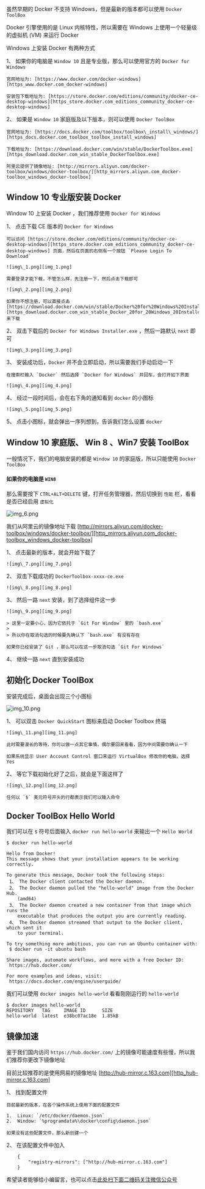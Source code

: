 虽然早期的 Docker 不支持 Windows，但是最新的版本都可以使用 `Docker ToolBox`

Docker 引擎使用的是 Linux 内核特性，所以需要在 Windows 上使用一个轻量级的虚拟机 (VM) 来运行 Docker

Windows 上安装 Docker 有两种方式

1、  如果你的电脑是 `Window 10` 且是专业版，那么可以使用官方的 `Docker for Windows`
    
    官网地址为: [https://www.docker.com/docker-windows][https_www.docker.com_docker-windows]
    
    安装包下载地址为: [https://store.docker.com/editions/community/docker-ce-desktop-windows][https_store.docker.com_editions_community_docker-ce-desktop-windows]
2、  如果是 `Window 10` 家庭版及以下版本，则可以使用 `Docker ToolBox`
    
    官网地址为: [https://docs.docker.com/toolbox/toolbox\_install\_windows/][https_docs.docker.com_toolbox_toolbox_install_windows]
    
    下载地址为: [https://download.docker.com/win/stable/DockerToolbox.exe][https_download.docker.com_win_stable_DockerToolbox.exe]
    
    阿里云提供了镜像地址: [http://mirrors.aliyun.com/docker-toolbox/windows/docker-toolbox/][http_mirrors.aliyun.com_docker-toolbox_windows_docker-toolbox]

## Window 10 专业版安装 Docker ##

Window 10 上安装 Docker ，我们推荐使用 `Docker for Windows`

1、  点击下载 CE 版本的 `Docker for Windows`
    
    可以访问 [https://store.docker.com/editions/community/docker-ce-desktop-windows][https_store.docker.com_editions_community_docker-ce-desktop-windows] 页面，然后在页面的右侧有一个按钮 `Please Login To Download`
    
    ![img\_1.png][img_1.png]
    
    需要登录才能下载，不管怎么样，先注册一下，然后点击下载即可
    
    ![img\_2.png][img_2.png]
    
    如果你不想注册，可以直接点击 [https://download.docker.com/win/stable/Docker%20for%20Windows%20Installer.exe][https_download.docker.com_win_stable_Docker_20for_20Windows_20Installer.exe] 来下载
2、  双击下载后的 `Docker for Windows Installer.exe` ，然后一路默认 `next` 即可
    
    ![img\_3.png][img_3.png]
3、  安装成功后，`Docker` 并不会立即启动，所以需要我们手动启动一下
    
    在搜索栏输入 `Docker` 然后选择 `Docker for Windows` 并回车，会打开如下界面
    
    ![img\_4.png][img_4.png]
4、  经过一段时间后，会在右下角的通知看到 `docker` 的小图标
    
    ![img\_5.png][img_5.png]
5、  点击小图标，就会弹出一序列想到，告诉我们怎么设置 `docker`

## Window 10 家庭版、 Win 8 、Win7 安装 ToolBox ##

一般情况下，我们的电脑安装的都是 `Window 10` 的家庭版，所以只能使用 `Docker ToolBox`

#### 如果你的电脑是 `WIN8` ####

那么需要按下 `CTRL+ALT+DELETE` 键，打开任务管理器，然后切换到 `性能` 栏，看看是否已经启用 `虚拟化`

![img\_6.png][img_6.png]

我们从阿里云的镜像地址下载 [http://mirrors.aliyun.com/docker-toolbox/windows/docker-toolbox/][http_mirrors.aliyun.com_docker-toolbox_windows_docker-toolbox]

1、  点击最新的版本，就会开始下载了
    
    ![img\_7.png][img_7.png]
2、  双击下载成功的 `DockerToolbox-xxxx-ce.exe`
    
    ![img\_8.png][img_8.png]
3、  然后一路 `next` 安装，到了选择组件这一步
    
    ![img\_9.png][img_9.png]
    
    > 这里一定要小心，因为它依托于 `Git For Window` 里的 `bash.exe`
    > 
    > 所以你在取消勾选的时候要先确认下 `bash.exe` 有没有存在
    
    如果你已经安装了 Git ，那么可以在这一步取消勾选 `Git For Windows`
4、  继续一路 `next` 直到安装成功

## 初始化 Docker ToolBox ##

安装完成后，桌面会出现三个小图标

![img\_10.png][img_10.png]

1、  可以双击 `Docker QuickStart` 图标来启动 Docker Toolbox 终端
    
    ![img\_11.png][img_11.png]
    
    此时需要漫长的等待，你可以做一点其它事情，偶尔要回来看看，因为中间需要你确认一下
    
    如果系统显示 User Account Control 窗口来运行 VirtualBox 修改你的电脑，选择 Yes
2、  等它下载初始化好了之后，就会是下面这样了
    
    ![img\_12.png][img_12.png]
    
    任何以 `$` 美元符号开头的行都表示我们可以输入命令

## Docker ToolBox Hello World ##

我们可以在 `$` 符号后面输入 `docker run hello-world` 来输出一个 `Hello World`

```
$ docker run hello-world

Hello from Docker!
This message shows that your installation appears to be working correctly.

To generate this message, Docker took the following steps:
 1、 The Docker client contacted the Docker daemon.
 2、 The Docker daemon pulled the "hello-world" image from the Docker Hub.
    (amd64)
 3、 The Docker daemon created a new container from that image which runs the
    executable that produces the output you are currently reading.
 4、 The Docker daemon streamed that output to the Docker client, which sent it
    to your terminal.

To try something more ambitious, you can run an Ubuntu container with:
 $ docker run -it ubuntu bash

Share images, automate workflows, and more with a free Docker ID:
 https://hub.docker.com/

For more examples and ideas, visit:
 https://docs.docker.com/engine/userguide/
```

我们可以使用 `docker images hello-world` 看看刚刚运行的 `hello-world`

```
$ docker images hello-world
REPOSITORY   TAG     IMAGE ID      SIZE
hello-world  latest  e38bc07ac18e  1.85kB
```

## 镜像加速 ##

鉴于我们国内访问 `https://hub.docker.com/` 上的镜像可能速度有些慢，所以我们推荐你更改下镜像地址

目前比较推荐的是使用网易的镜像地址 [http://hub-mirror.c.163.com][http_hub-mirror.c.163.com]

1、  找到配置文件
    
    目前最新的版本，在各个操作系统上使用下面的配置文件
    
    1.  Linux: `/etc/docker/daemon.json`
    2.  Window: `%programdata%\docker\config\daemon.json`
    
    如果没有这些配置文件，那么新创建一个
2、  在该配置文件中加入
    
```
    {
        "registry-mirrors": ["http://hub-mirror.c.163.com"]
    }
```

[https_www.docker.com_docker-windows]: https://www.docker.com/docker-windows
[https_store.docker.com_editions_community_docker-ce-desktop-windows]: https://store.docker.com/editions/community/docker-ce-desktop-windows
[https_docs.docker.com_toolbox_toolbox_install_windows]: https://docs.docker.com/toolbox/toolbox_install_windows/
[https_download.docker.com_win_stable_DockerToolbox.exe]: https://download.docker.com/win/stable/DockerToolbox.exe
[http_mirrors.aliyun.com_docker-toolbox_windows_docker-toolbox]: http://mirrors.aliyun.com/docker-toolbox/windows/docker-toolbox/
[img_1.png]: https://gitee.com/duchaochen/gongzhonghao/raw/master/个人博客文章/001-images/souyunku-web/2019/08/0803/05/5/img_1.png
[img_2.png]: https://gitee.com/duchaochen/gongzhonghao/raw/master/个人博客文章/001-images/souyunku-web/2019/08/0803/05/5/img_2.png
[https_download.docker.com_win_stable_Docker_20for_20Windows_20Installer.exe]: https://download.docker.com/win/stable/Docker%20for%20Windows%20Installer.exe
[img_3.png]: https://gitee.com/duchaochen/gongzhonghao/raw/master/个人博客文章/001-images/souyunku-web/2019/08/0803/05/5/img_3.png
[img_4.png]: https://gitee.com/duchaochen/gongzhonghao/raw/master/个人博客文章/001-images/souyunku-web/2019/08/0803/05/5/img_4.png
[img_5.png]: https://gitee.com/duchaochen/gongzhonghao/raw/master/个人博客文章/001-images/souyunku-web/2019/08/0803/05/5/img_5.png
[img_6.png]: https://gitee.com/duchaochen/gongzhonghao/raw/master/个人博客文章/001-images/souyunku-web/2019/08/0803/05/5/img_6.png
[img_7.png]: https://gitee.com/duchaochen/gongzhonghao/raw/master/个人博客文章/001-images/souyunku-web/2019/08/0803/05/5/img_7.png
[img_8.png]: https://gitee.com/duchaochen/gongzhonghao/raw/master/个人博客文章/001-images/souyunku-web/2019/08/0803/05/5/img_8.png
[img_9.png]: https://gitee.com/duchaochen/gongzhonghao/raw/master/个人博客文章/001-images/souyunku-web/2019/08/0803/05/5/img_9.png
[img_10.png]: https://gitee.com/duchaochen/gongzhonghao/raw/master/个人博客文章/001-images/souyunku-web/2019/08/0803/05/5/img_10.png
[img_11.png]: https://gitee.com/duchaochen/gongzhonghao/raw/master/个人博客文章/001-images/souyunku-web/2019/08/0803/05/5/img_11.png
[img_12.png]: https://gitee.com/duchaochen/gongzhonghao/raw/master/个人博客文章/001-images/souyunku-web/2019/08/0803/05/5/img_12.png
[http_hub-mirror.c.163.com]: http://hub-mirror.c.163.com




希望读者能够给小编留言，也可以点击[此处扫下面二维码关注微信公众号](https://www.ycbbs.vip/?p=28 "此处扫下面二维码关注微信公众号")
